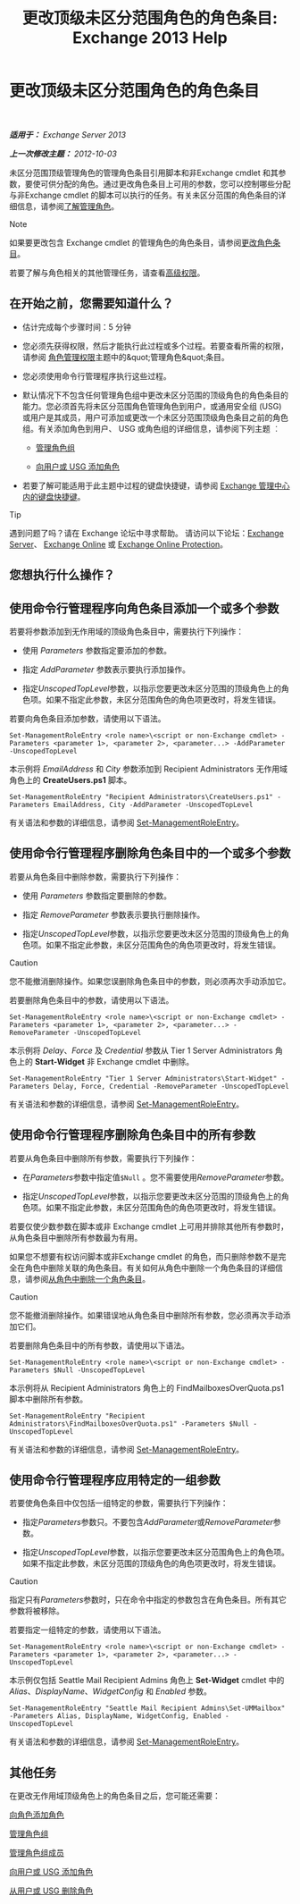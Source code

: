 ﻿---
title: '更改顶级未区分范围角色的角色条目: Exchange 2013 Help'
TOCTitle: 更改顶级未区分范围角色的角色条目
ms:assetid: 65c0bfb3-aafd-4c64-8429-7616c57adf1c
ms:mtpsurl: https://technet.microsoft.com/zh-cn/library/Dd876896(v=EXCHG.150)
ms:contentKeyID: 50490732
ms.date: 05/21/2018
mtps_version: v=EXCHG.150
ms.translationtype: MT
---

# 更改顶级未区分范围角色的角色条目

 

_**适用于：** Exchange Server 2013_

_**上一次修改主题：** 2012-10-03_

未区分范围顶级管理角色的管理角色条目引用脚本和非Exchange cmdlet 和其参数，要使可供分配的角色。通过更改角色条目上可用的参数，您可以控制哪些分配与非Exchange cmdlet 的脚本可以执行的任务。有关未区分范围的角色条目的详细信息，请参阅[了解管理角色](understanding-management-roles-exchange-2013-help.md)。

> [!NOTE]
> 如果要更改包含 Exchange cmdlet 的管理角色的角色条目，请参阅<a href="change-a-role-entry-exchange-2013-help.md">更改角色条目</a>。


若要了解与角色相关的其他管理任务，请查看[高级权限](advanced-permissions-exchange-2013-help.md)。

## 在开始之前，您需要知道什么？

  - 估计完成每个步骤时间：5 分钟

  - 您必须先获得权限，然后才能执行此过程或多个过程。若要查看所需的权限，请参阅 [角色管理权限](role-management-permissions-exchange-2013-help.md)主题中的\&quot;管理角色\&quot;条目。

  - 您必须使用命令行管理程序执行这些过程。

  - 默认情况下不包含任何管理角色组中更改未区分范围的顶级角色的角色条目的能力。您必须首先将未区分范围角色管理角色到用户，或通用安全组 (USG) 或用户是其成员，用户可添加或更改一个未区分范围顶级角色条目之前的角色组。有关添加角色到用户、 USG 或角色组的详细信息，请参阅下列主题 ︰
    
      - [管理角色组](manage-role-groups-exchange-2013-help.md)
    
      - [向用户或 USG 添加角色](add-a-role-to-a-user-or-usg-exchange-2013-help.md)

  - 若要了解可能适用于此主题中过程的键盘快捷键，请参阅 [Exchange 管理中心内的键盘快捷键](keyboard-shortcuts-in-the-exchange-admin-center-exchange-online-protection-help.md)。

> [!tip]
> 遇到问题了吗？请在 Exchange 论坛中寻求帮助。 请访问以下论坛：<a href="https://go.microsoft.com/fwlink/p/?linkid=60612">Exchange Server</a>、 <a href="https://go.microsoft.com/fwlink/p/?linkid=267542">Exchange Online</a> 或 <a href="https://go.microsoft.com/fwlink/p/?linkid=285351">Exchange Online Protection</a>。


## 您想执行什么操作？

## 使用命令行管理程序向角色条目添加一个或多个参数

若要将参数添加到无作用域的顶级角色条目中，需要执行下列操作：

  - 使用 *Parameters* 参数指定要添加的参数。

  - 指定 *AddParameter* 参数表示要执行添加操作。

  - 指定*UnscopedTopLevel*参数，以指示您要更改未区分范围的顶级角色上的角色项。如果不指定此参数，未区分范围角色的角色项更改时，将发生错误。

若要向角色条目添加参数，请使用以下语法。

    Set-ManagementRoleEntry <role name>\<script or non-Exchange cmdlet> -Parameters <parameter 1>, <parameter 2>, <parameter...> -AddParameter -UnscopedTopLevel

本示例将 *EmailAddress* 和 *City* 参数添加到 Recipient Administrators 无作用域角色上的 **CreateUsers.ps1** 脚本。

    Set-ManagementRoleEntry "Recipient Administrators\CreateUsers.ps1" -Parameters EmailAddress, City -AddParameter -UnscopedTopLevel

有关语法和参数的详细信息，请参阅 [Set-ManagementRoleEntry](https://technet.microsoft.com/zh-cn/library/dd351162\(v=exchg.150\))。

## 使用命令行管理程序删除角色条目中的一个或多个参数

若要从角色条目中删除参数，需要执行下列操作：

  - 使用 *Parameters* 参数指定要删除的参数。

  - 指定 *RemoveParameter* 参数表示要执行删除操作。

  - 指定*UnscopedTopLevel*参数，以指示您要更改未区分范围的顶级角色上的角色项。如果不指定此参数，未区分范围角色的角色项更改时，将发生错误。

> [!CAUTION]
> 您不能撤消删除操作。如果您误删除角色条目中的参数，则必须再次手动添加它。


若要删除角色条目中的参数，请使用以下语法。

    Set-ManagementRoleEntry <role name>\<script or non-Exchange cmdlet> -Parameters <parameter 1>, <parameter 2>, <parameter...> -RemoveParameter -UnscopedTopLevel

本示例将 *Delay*、*Force* 及 *Credential* 参数从 Tier 1 Server Administrators 角色上的 **Start-Widget** 非 Exchange cmdlet 中删除。

    Set-ManagementRoleEntry "Tier 1 Server Administrators\Start-Widget" -Parameters Delay, Force, Credential -RemoveParameter -UnscopedTopLevel

有关语法和参数的详细信息，请参阅 [Set-ManagementRoleEntry](https://technet.microsoft.com/zh-cn/library/dd351162\(v=exchg.150\))。

## 使用命令行管理程序删除角色条目中的所有参数

若要从角色条目中删除所有参数，需要执行下列操作：

  - 在*Parameters*参数中指定值`$Null` 。您不需要使用*RemoveParameter*参数。

  - 指定*UnscopedTopLevel*参数，以指示您要更改未区分范围的顶级角色上的角色项。如果不指定此参数，未区分范围角色的角色项更改时，将发生错误。

若要仅使少数参数在脚本或非 Exchange cmdlet 上可用并排除其他所有参数时，从角色条目中删除所有参数最为有用。

如果您不想要有权访问脚本或非Exchange cmdlet 的角色，而只删除参数不是完全在角色中删除关联的角色条目。有关如何从角色中删除一个角色条目的详细信息，请参阅[从角色中删除一个角色条目](remove-a-role-entry-from-a-role-exchange-2013-help.md)。

> [!CAUTION]
> 您不能撤消删除操作。如果错误地从角色条目中删除所有参数，您必须再次手动添加它们。


若要删除角色条目中的所有参数，请使用以下语法。

    Set-ManagementRoleEntry <role name>\<script or non-Exchange cmdlet> -Parameters $Null -UnscopedTopLevel

本示例将从 Recipient Administrators 角色上的 FindMailboxesOverQuota.ps1 脚本中删除所有参数。

    Set-ManagementRoleEntry "Recipient Administrators\FindMailboxesOverQuota.ps1" -Parameters $Null -UnscopedTopLevel

有关语法和参数的详细信息，请参阅 [Set-ManagementRoleEntry](https://technet.microsoft.com/zh-cn/library/dd351162\(v=exchg.150\))。

## 使用命令行管理程序应用特定的一组参数

若要使角色条目中仅包括一组特定的参数，需要执行下列操作：

  - 指定*Parameters*参数只。不要包含*AddParameter*或*RemoveParameter*参数。

  - 指定*UnscopedTopLevel*参数，以指示您要更改未区分范围角色上的角色项。如果不指定此参数，未区分范围的顶级角色的角色项更改时，将发生错误。

> [!CAUTION]
> 指定只有<em>Parameters</em>参数时，只在命令中指定的参数包含在角色条目。所有其它参数将被移除。


若要指定一组特定的参数，请使用以下语法。

    Set-ManagementRoleEntry <role name>\<script or non-Exchange cmdlet> -Parameters <parameter 1>, <parameter 2>, <parameter...> -UnscopedTopLevel

本示例仅包括 Seattle Mail Recipient Admins 角色上 **Set-Widget** cmdlet 中的 *Alias*、*DisplayName*、*WidgetConfig* 和 *Enabled* 参数。

    Set-ManagementRoleEntry "Seattle Mail Recipient Admins\Set-UMMailbox" -Parameters Alias, DisplayName, WidgetConfig, Enabled -UnscopedTopLevel

有关语法和参数的详细信息，请参阅 [Set-ManagementRoleEntry](https://technet.microsoft.com/zh-cn/library/dd351162\(v=exchg.150\))。

## 其他任务

在更改无作用域顶级角色上的角色条目之后，您可能还需要：

[向角色添加角色](add-a-role-entry-to-a-role-exchange-2013-help.md)

[管理角色组](manage-role-groups-exchange-2013-help.md)

[管理角色组成员](manage-role-group-members-exchange-2013-help.md)

[向用户或 USG 添加角色](add-a-role-to-a-user-or-usg-exchange-2013-help.md)

[从用户或 USG 删除角色](remove-a-role-from-a-user-or-usg-exchange-2013-help.md)

